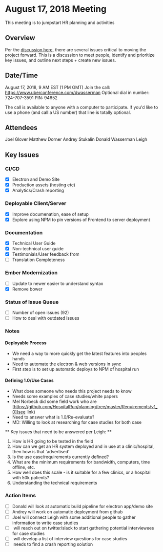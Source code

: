 # August 17, 2018 Meeting
This meeting is to jumpstart HR planning and activities

## Overview
Per the [discussion here](https://github.com/orgs/HospitalRun/teams/core-maintainers), there are several issues critical to moving the project forward. This is a discussion to meet people, identify and prioritize key issues, and outline next steps + create new issues.

## Date/Time
August 17, 2018, 9 AM EST (1 PM GMT)
Join the call: https://www.uberconference.com/dwasserman
Optional dial in number: 724-707-3591
PIN: 94652

The call is available to anyone with a computer to participate. If you'd like to use a phone (and call a US number) that line is totally optional.

## Attendees
Joel Glover
Matthew Dorner
Andrey Stukalin
Donald Wasserman
Leigh

## Key Issues

### CI/CD
-[x] Electron and Demo Site
-[x] Production assets (hosting etc)
-[x] Analytics/Crash reporting

### Deployable Client/Server
-[x] Improve documenation, ease of setup
-[x] Explore using NPM to pin versions of Frontend to server deployment

### Documentation
-[x] Technical User Guide
-[x] Non-technical user guide
-[x] Testimonials/User feedback from
-[ ] Translation Completeness

### Ember Modernization
- [ ] Update to newer easier to understand syntax
- [x] Remove bower

### Status of Issue Queue
- [ ] Number of open issues (92)
- [ ] How to deal with outdated issues

### Notes

#### Deployable Process
* We need a way to more quickly get the latest features into peoples hands
* Need to automate the electron & web versions in sync
* First step is to set up automatic deploys to NPM of hospital run

#### Defining 1.0/Use Cases
* What does someone who needs this project needs to know
* Needs some examples of case studies/white papers
* Mel Norbeck did some field work who are [https://github.com/HospitalRun/planning/tree/master/Requirements/v1_0](see link)
* Need to answer what is 1.0/Re-evaluate?
* MD: Willing to look at researching for case studies for both case  

** Key issues that need to be answered per Leigh: **
1. How is HR going to be tested in the field
2. How can we get an HR system deployed and in use at a clinic/hospital, then how is that 'advertised'
3. Is the use case/requirements currently defined?
4. What are the minimum requirements for bandwidth, computers, time offline, etc.
5. How well does this scale - is it suitable for a few clinics, or a hospital with 50k patients?
6. Understanding the technical requirements


### Action Items
- [ ] Donald will look at automatic build pipeline for electron app/demo site
- [ ] Andrey will work on automatic deployment from github
- [ ] Joel will connect Leigh with some additional people to gather information to write case studies
- [ ] <someone> will reach out on twitter/slack to start gathering potential interviewees for case studies
- [ ] <someone> will develop a list of interview questions for case studies
- [ ] <someone> needs to find a crash reporting solution
